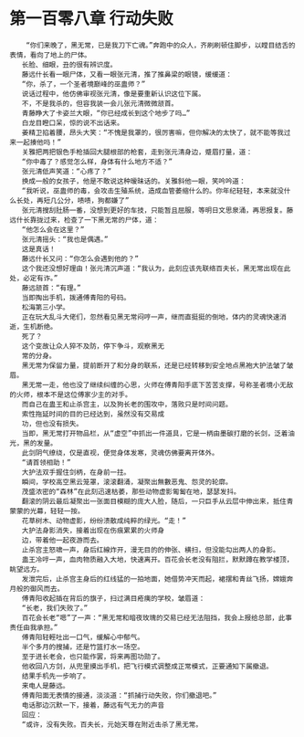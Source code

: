 # 第一百零八章 行动失败
        “你们来晚了，黑无常，已是我刀下亡魂。”奔跑中的众人，齐刷刷顿住脚步，以瞠目结舌的表情，看向了地上的尸体。
       长脸、细眼，丑的很有辨识度。
       藤远什长看一眼尸体，又看一眼张元清，推了推鼻梁的眼镜，缓缓道：
       “你，杀了，一个圣者境巅峰的巫蛊师？”
       说话过程中，他仿佛审视张元清，像是要重新认识这位下属。
       不，不是我杀的，但容我装一会儿张元清微微颔首。
       青藤睁大了卡姿兰大眼，“你已经成长到这个地步了吗…”
       白龙目瞪口呆，惊的说不出话来。
       姜精卫掐着腰，昂头大笑：“不愧是我罩的，很厉害嘛，但你解决的太快了，就不能等我过来一起揍他吗！”
       关雅把两把银色手枪插回大腿根部的枪套，走到张元清身边，蹙眉打量，道：
       “你中毒了？感觉怎么样，身体有什么地方不适？”
       张元清低声笑道：“心疼了？”
       换成一般的女孩子，他是不敢说这种暧昧话的。关雅斜他一眼，笑吟吟道：
       “我听说，巫蛊师的毒，会攻击生殖系统，造成血管萎缩什么的。你年纪轻轻，本来就没什么长处，再短几公分，啧啧，狗都嫌了”
       张元清搜刮肚肠一番，没想到更好的车技，只能暂且屈服，等明日文思泉涌，再思报复。藤远什长靠拢过来，检查了一下黑无常的尸体，道：
       “他怎么会在这里？”
       张元清摇头：“我也是偶遇。”
       这是真话！
       藤远什长又问：“你怎么会遇到他的？”
       这个我还没想好理由！张元清沉声道：“我认为，此刻应该先联络百夫长，黑无常出现在此处，必定有诈。”
       藤远颔首：“有理。”
       当即掏出手机，拨通傅青阳的号码。
       松海第三小学。
       正在玩大乱斗大佬们，忽然看见黑无常闷哼一声，继而直挺挺的倒地，体内的灵魂快速消逝，生机断绝。
       死了？
       这个变故让众人猝不及防，停下争斗，观察黑无
       常的分身。
       黑无常为保留力量，提前断开了和分身的联系，还是已经转移到安全地点黑袍大护法皱了皱眉。
       黑无常一走，他也没了继续纠缠的心思，火师在傅青阳手底下苦苦支撑，号称圣者境小无敌的火师，根本不是这位傅家少主的对手。
       而自己在蛊王和止杀宫主，以及狗长老的围攻中，落败只是时间问题。
       索性拖延时间的目的已经达到，虽然没有交易成
       功，但也没有损失。
       当即，黑无常打开物品栏，从“虚空”中抓出一件道具，它是一柄由墨碳打磨的长剑，泛着油光，黑的发量。
       此剑阴气缭绕，仅是直视，便觉身体发寒，灵魂仿佛要离开体外。
       “请首领相助！”
       大护法双手握住剑柄，在身前一拄。
       瞬间，学校高空黑云笼罩，滚滚翻涌，凝聚出無數恶鬼、怨灵的轮廓。
       茂盛浓密的“森林”在此刻迅速枯萎，那些动物虚影匍匐在地，瑟瑟发抖。
       翻滚的阴云最后凝聚出一张面目模糊的庞大人脸，随后，一只巨手从云层中伸出来，抵住青蒙蒙的光幕，轻轻一按。
       花草树木、动物虚影，纷纷溃散成纯粹的绿光。“走！”
       大护法身影消失，接着出现在伤痕累累的火师身
       边，带着他一起夜游而去。
       止杀宫主怒啸一声，身后红線炸开，漫无目的的伸张、横扫，但没能勾出两人的身影。
       蛊王冷哼一声，血肉物质融入大地，快速离开。百花会长老没有阻拦，默默蹲在教学楼顶，眺望远方。
       发泄完后，止杀宫主身后的红线猛的一拍地面，她借势冲天而起，裙摆和青丝飞扬，嫦娥奔月般的御风而去。
       傅青阳收起插在背后的旗子，扫过满目疮痍的学校，皱眉道：
       “长老，我们失败了。”
       百花会长老“嗯”了一声：“黑无常和暗夜玫瑰的交易已经无法阻挡，我会上报给总部，此事责任由我承担。”
       傅青阳轻輕吐出一口气，缓解心中郁气。
       半个多月的搜捕，还是竹篮打水一场空。
       至于进长老会，也只能作罢，将来再图功勋了。
       他收回八方剑，从兜里摸出手机，把飞行模式调整成正常模式，正要通知下属撤退。
       结果手机先一步响了。
       来电人是藤远。
       傅青阳面无表情的接通，淡淡道：“抓捕行动失败，你们撤退吧。”
       电话那边沉默一下，接着，藤远有气无力的声音
       回应：
       “或许，没有失败。百夫长，元始天尊在附近击杀了黑无常。